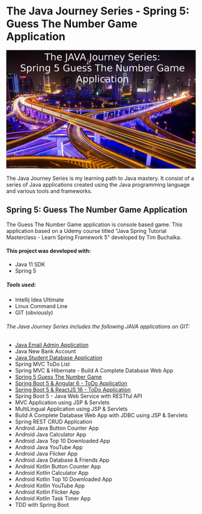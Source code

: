 # The Java Journey Series - Spring 5: Guess The Number Game Application

![](resources/java_jouney_series_spring5_guess_the_number_game_application.jpeg)

The Java Journey Series is my learning path to Java mastery.  It consist of a series of Java applications
created using the Java programming language and various tools and frameworks.

## Spring 5: Guess The Number Game Application

The Guess The Number Game application is console based game.  This application based on a 
Udemy course titled "Java Spring Tutorial Masterclass - Learn Spring Framework 5" developed by Tim Buchalka.

#### This project was developed with: 

* Java 11 SDK
* Spring 5

##### Tools used:

* Intellij Idea Ultimate
* Linux Command Line
* GIT (obviously)

######  The Java Journey Series includes the following JAVA applications on GIT:
* <a href="https://github.com/marvtdawson/emailAdminApp">Java Email Admin Application</a>
* Java New Bank Account
* <a href="https://github.com/marvtdawson/java-student-database-app">Java Student Database Application</a>
* Spring MVC ToDo List
* Spring MVC & Hibernate - Build A Complete Database Web App
* <a href="https://github.com/marvtdawson/timbu-java-springboot-GuessTheNumberGame">Spring 5 Guess The Number Game </a>
* <a href="https://github.com/marvtdawson/angular-springboot-todo">Spring Boot 5 & Angular 6 - ToDo Application</a>
* <a href="https://github.com/marvtdawson/react-springboot-todo">Spring Boot 5 & ReactJS 16 - ToDo Application</a>
* Spring Boot 5 - Java Web Service with RESTful API
* MVC Application using JSP & Servlets
* MultiLingual Application using JSP & Servlets
* Build A Complete Database Web App with JDBC using JSP & Servlets
* Spring REST CRUD Application
* Android Java Button Counter App
* Android Java Calculator App
* Android Java Top 10 Downloaded App
* Android Java YouTube App
* Android Java Flicker App
* Android Java Database & Friends App
* Android Kotlin Button Counter App
* Android Kotlin Calculator App
* Android Kotlin Top 10 Downloaded App
* Android Kotlin YouTube App
* Android Kotlin Flicker App
* Android Kotlin Task Timer App
* TDD with Spring Boot 





